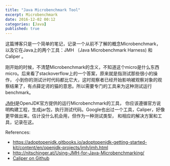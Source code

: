 ```yaml
---
title: "Java Microbenchmark Tool"
excerpt: Microbenchmark
date: 2016-12-02 00:12
categories: [Java]
published: true
---
```


这篇博客只是一个简单的笔记，记录一个从前不了解的概念Microbenchmark，以及它在Java上的两个工具：JMH （Java Microbenchmark Harness) 和 Caliper 。

刚开始的时候，不清楚Microbenchmark的含义，不知道这个micro是什么东西micro。后来看了stackoverflow上的一个答案，原来就是指测试那些很小的操作，
小到你的测试计时代码都比它大，这时观察者已经开始影响被观察对象的观察结果了，有点薛定谔的猫的意思。所以需要专门的工具来为这种测试运行benchmark。

[JMH](http://openjdk.java.net/projects/code-tools/jmh/)是OpenJDK官方提供的运行Microbenchmark的工具，
你应该遵循官方说明构建工程，生成jar包，执行测试代码。Google也出过一个工具，Caliper，好像更早做出来。估计没什么机会用，但作为一种测试类型，
和相应的解决方案和工具，记录在这。

References:
 - https://adoptopenjdk.gitbooks.io/adoptopenjdk-getting-started-kit/content/en/openjdk-projects/jmh/jmh.html
 - http://nitschinger.at/Using-JMH-for-Java-Microbenchmarking/
 - [Caliper on Github](https://github.com/google/caliper)
